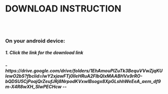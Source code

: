 <h1>DOWNLOAD INSTRUCTION</h1>
<br><br>
<h3>On your android device: </h3>
<h5>1. Click the link for the download link</h5>
<h5>-  https://drive.google.com/drive/folders/1EhAmouPlZuTk3BequVVwZjqKUIewO2bS?fbclid=IwY2xjawFTj0lleHRuA2FlbQIxMAABHVx9rRO-bQDSU5CjPoajQrZeufJRj8NrpodKVxwlBsogx8XpGLshhWeEeA_aem_df9m-X4R8wXH_SIwPECHcw -- </h5>

